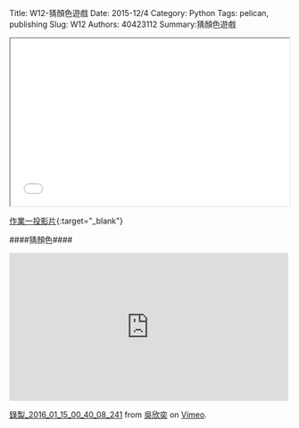 Title: W12-猜顏色遊戲
Date: 2015-12/4
Category: Python
Tags: pelican, publishing
Slug: W12
Authors: 40423112
Summary:猜顏色遊戲

<iframe src="40423112_w12_p.html" width="500" height="300"></iframe>

[作業一投影片](40423112_cp_w12_p.html){:target="_blank"}

####猜顏色####
<iframe src="https://player.vimeo.com/video/151795519" width="500" height="265" frameborder="0" webkitallowfullscreen mozallowfullscreen allowfullscreen></iframe>
<p><a href="https://vimeo.com/151795519">錄製_2016_01_15_00_40_08_241</a> from <a href="https://vimeo.com/user44207235">吳欣奕</a> on <a href="https://vimeo.com">Vimeo</a>.</p>